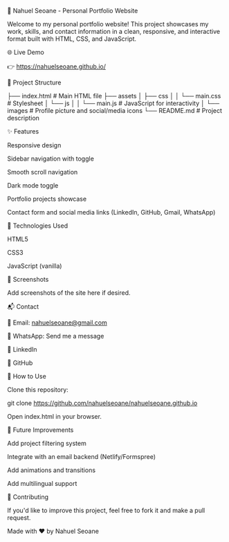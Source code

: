💼 Nahuel Seoane - Personal Portfolio Website

Welcome to my personal portfolio website! This project showcases my work, skills, and contact information in a clean, responsive, and interactive format built with HTML, CSS, and JavaScript.

🌐 Live Demo

👉 https://nahuelseoane.github.io/

📁 Project Structure

├── index.html            # Main HTML file
├── assets
│   ├── css
│   │   └── main.css      # Stylesheet
│   └── js
│   │   └── main.js       # JavaScript for interactivity
│   └── images            # Profile picture and social/media icons
└── README.md             # Project description

✨ Features

Responsive design

Sidebar navigation with toggle

Smooth scroll navigation

Dark mode toggle

Portfolio projects showcase

Contact form and social media links (LinkedIn, GitHub, Gmail, WhatsApp)

🔧 Technologies Used

HTML5

CSS3

JavaScript (vanilla)

📸 Screenshots

Add screenshots of the site here if desired.

📬 Contact

📧 Email: nahuelseoane@gmail.com

💬 WhatsApp: Send me a message

💼 LinkedIn

🐙 GitHub

🚀 How to Use

Clone this repository:

git clone https://github.com/nahuelseoane/nahuelseoane.github.io

Open index.html in your browser.

🎯 Future Improvements

Add project filtering system

Integrate with an email backend (Netlify/Formspree)

Add animations and transitions

Add multilingual support

🤝 Contributing

If you'd like to improve this project, feel free to fork it and make a pull request.

Made with ❤️ by Nahuel Seoane
